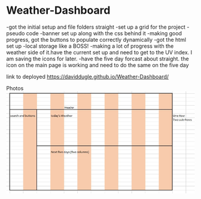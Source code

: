 # Weather-Dashboard

-got the initial setup and file folders straight
-set up a grid for the project
-pseudo code
-banner set up along with the css behind it
-making good progress, got the buttons to populate correctly dynamically
-got the html set up 
-local storage like a BOSS!
-making a lot of progress with the weather side of it.have the current set up and need to get to the UV index. I am saving the icons for later.
-have the five day forcast about straight. the icon on the main page is working and need to do the same on the five day






link to deployed
https://daviddugle.github.io/Weather-Dashboard/


Photos
![First Photo](https://github.com/daviddugle/Weather-Dashboard/blob/main/assets/Photos/grid%20layout.jpg)